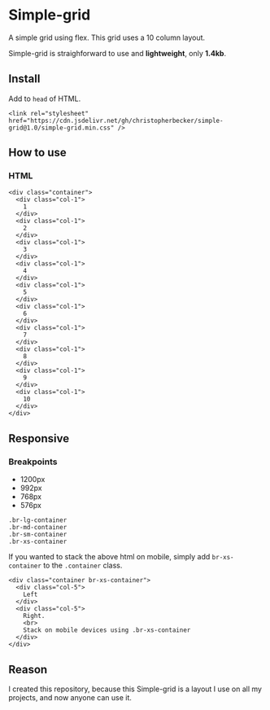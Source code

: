 # Simple-grid
A simple grid using flex. This grid uses a 10 column layout.

Simple-grid is straighforward to use and **lightweight**, only **1.4kb**.

## Install

Add to `head` of HTML.

```<link rel="stylesheet" href="https://cdn.jsdelivr.net/gh/christopherbecker/simple-grid@1.0/simple-grid.min.css" />```

## How to use

### HTML

```
<div class="container">
  <div class="col-1">
    1
  </div>
  <div class="col-1">
    2
  </div>
  <div class="col-1">
    3
  </div>
  <div class="col-1">
    4
  </div>
  <div class="col-1">
    5
  </div>
  <div class="col-1">
    6
  </div>
  <div class="col-1">
    7
  </div>
  <div class="col-1">
    8
  </div>
  <div class="col-1">
    9
  </div>
  <div class="col-1">
    10
  </div>
</div>
```

## Responsive

### Breakpoints

* 1200px
* 992px
* 768px
* 576px

```
.br-lg-container
.br-md-container
.br-sm-container
.br-xs-container
```

If you wanted to stack the above html on mobile, simply add `br-xs-container` to the `.container` class.

```
<div class="container br-xs-container">
  <div class="col-5">
    Left
  </div>
  <div class="col-5">
    Right.
    <br>
    Stack on mobile devices using .br-xs-container
  </div>
</div>
```

## Reason

I created this repository, because this Simple-grid is a layout I use on all my projects, and now anyone can use it.
